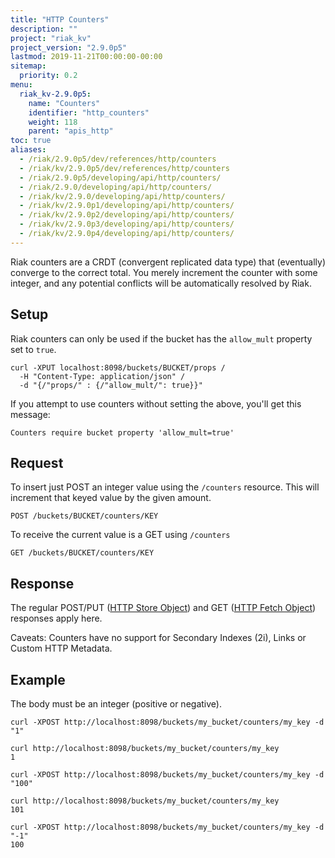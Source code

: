 ```yaml
---
title: "HTTP Counters"
description: ""
project: "riak_kv"
project_version: "2.9.0p5"
lastmod: 2019-11-21T00:00:00-00:00
sitemap:
  priority: 0.2
menu:
  riak_kv-2.9.0p5:
    name: "Counters"
    identifier: "http_counters"
    weight: 118
    parent: "apis_http"
toc: true
aliases:
  - /riak/2.9.0p5/dev/references/http/counters
  - /riak/kv/2.9.0p5/dev/references/http/counters
  - /riak/2.9.0p5/developing/api/http/counters/
  - /riak/2.9.0/developing/api/http/counters/
  - /riak/kv/2.9.0/developing/api/http/counters/
  - /riak/kv/2.9.0p1/developing/api/http/counters/
  - /riak/kv/2.9.0p2/developing/api/http/counters/
  - /riak/kv/2.9.0p3/developing/api/http/counters/
  - /riak/kv/2.9.0p4/developing/api/http/counters/
---
```


Riak counters are a CRDT (convergent replicated data type) that (eventually)
converge to the correct total. You merely increment the counter with some
integer, and any potential conflicts will be automatically resolved by Riak.

## Setup

Riak counters can only be used if the bucket has the `allow_mult` property
set to `true`.

```
curl -XPUT localhost:8098/buckets/BUCKET/props /
  -H "Content-Type: application/json" /
  -d "{/"props/" : {/"allow_mult/": true}}"
```

If you attempt to use counters without setting the above, you'll get this
message:

```
Counters require bucket property 'allow_mult=true'
```

## Request

To insert just POST an integer value using the `/counters` resource. This will
increment that keyed value by the given amount.

```
POST /buckets/BUCKET/counters/KEY
```

To receive the current value is a GET using `/counters`

```
GET /buckets/BUCKET/counters/KEY
```

## Response

The regular POST/PUT ([HTTP Store Object]({{<baseurl>}}riak/kv/2.9.0p5/developing/api/http/store-object)) and GET ([HTTP Fetch Object]({{<baseurl>}}riak/kv/2.9.0p5/developing/api/http/fetch-object)) responses apply here.

Caveats: Counters have no support for Secondary Indexes (2i), Links or Custom HTTP Metadata.

## Example

The body must be an integer (positive or negative).

```
curl -XPOST http://localhost:8098/buckets/my_bucket/counters/my_key -d "1"

curl http://localhost:8098/buckets/my_bucket/counters/my_key
1

curl -XPOST http://localhost:8098/buckets/my_bucket/counters/my_key -d "100"

curl http://localhost:8098/buckets/my_bucket/counters/my_key
101

curl -XPOST http://localhost:8098/buckets/my_bucket/counters/my_key -d "-1"
100
```

